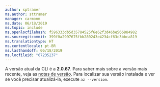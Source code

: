 ```yaml
---
author: sptramer
ms.author: sttramer
manager: carmonm
ms.date: 06/18/2019
ms.topic: include
ms.openlocfilehash: f596333db5d35784525f6e62f3d46be566884982
ms.sourcegitcommit: 399f0a2997675fbb280243e4234cf63c3bbca819
ms.translationtype: HT
ms.contentlocale: pt-BR
ms.lasthandoff: 06/18/2019
ms.locfileid: "67235237"
---
```

A versão atual da CLI é a __2.0.67__. Para saber mais sobre a versão mais recente, veja as [notas de versão](../release-notes-azure-cli.md). Para localizar sua versão instalada e ver se você precisar atualizá-la, execute `az --version`.
